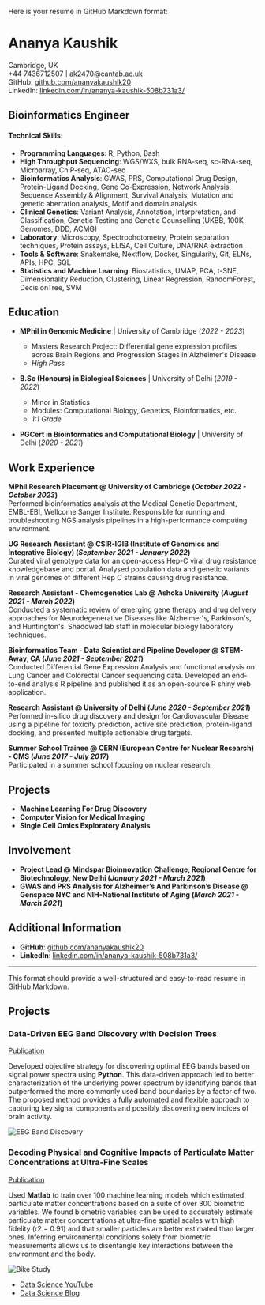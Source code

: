 Here is your resume in GitHub Markdown format:

# Ananya Kaushik

Cambridge, UK  
+44 7436712507 | [ak2470@cantab.ac.uk](mailto:ak2470@cantab.ac.uk)  
GitHub: [github.com/ananyakaushik20](http://github.com/ananyakaushik20)  
LinkedIn: [linkedin.com/in/ananya-kaushik-508b731a3/](http://linkedin.com/in/ananya-kaushik-508b731a3/)

## Bioinformatics Engineer

#### Technical Skills: 
- **Programming Languages**: R, Python, Bash
- **High Throughput Sequencing**: WGS/WXS, bulk RNA-seq, sc-RNA-seq, Microarray, ChIP-seq, ATAC-seq
- **Bioinformatics Analysis**: GWAS, PRS, Computational Drug Design, Protein-Ligand Docking, Gene Co-Expression, Network Analysis, Sequence Assembly & Alignment, Survival Analysis, Mutation and genetic aberration analysis, Motif and domain analysis
- **Clinical Genetics**: Variant Analysis, Annotation, Interpretation, and Classification, Genetic Testing and Genetic Counselling (UKBB, 100K Genomes, DDD, ACMG)
- **Laboratory**: Microscopy, Spectrophotometry, Protein separation techniques, Protein assays, ELISA, Cell Culture, DNA/RNA extraction
- **Tools & Software**: Snakemake, Nextflow, Docker, Singularity, Git, ELNs, APIs, HPC, SQL
- **Statistics and Machine Learning**: Biostatistics, UMAP, PCA, t-SNE, Dimensionality Reduction, Clustering, Linear Regression, RandomForest, DecisionTree, SVM

## Education
- **MPhil in Genomic Medicine** | University of Cambridge (_2022 - 2023_)
  - Masters Research Project: Differential gene expression profiles across Brain Regions and Progression Stages in Alzheimer's Disease
  - _High Pass_

- **B.Sc (Honours) in Biological Sciences** | University of Delhi (_2019 - 2022_)
  - Minor in Statistics
  - Modules: Computational Biology, Genetics, Bioinformatics, etc.
  - _1:1 Grade_

- **PGCert in Bioinformatics and Computational Biology** | University of Delhi (_2020 - 2021_)

## Work Experience

**MPhil Research Placement @ University of Cambridge (_October 2022 - October 2023_)**  
Performed bioinformatics analysis at the Medical Genetic Department, EMBL-EBI, Wellcome Sanger Institute. Responsible for running and troubleshooting NGS analysis pipelines in a high-performance computing environment.

**UG Research Assistant @ CSIR-IGIB (Institute of Genomics and Integrative Biology) (_September 2021 - January 2022_)**  
Curated viral genotype data for an open-access Hep-C viral drug resistance knowledgebase and portal. Analysed population data and genetic variants in viral genomes of different Hep C strains causing drug resistance.

**Research Assistant - Chemogenetics Lab @ Ashoka University (_August 2021 - March 2022_)**  
Conducted a systematic review of emerging gene therapy and drug delivery approaches for Neurodegenerative Diseases like Alzheimer's, Parkinson's, and Huntington's. Shadowed lab staff in molecular biology laboratory techniques.

**Bioinformatics Team - Data Scientist and Pipeline Developer @ STEM-Away, CA (_June 2021 - September 2021_)**  
Conducted Differential Gene Expression Analysis and functional analysis on Lung Cancer and Colorectal Cancer sequencing data. Developed an end-to-end analysis R pipeline and published it as an open-source R shiny web application.

**Research Assistant @ University of Delhi (_June 2020 - September 2021_)**  
Performed in-silico drug discovery and design for Cardiovascular Disease using a pipeline for toxicity prediction, active site prediction, protein-ligand docking, and presented multiple actionable drug targets.

**Summer School Trainee @ CERN (European Centre for Nuclear Research) - CMS (_June 2017 - July 2017_)**  
Participated in a summer school focusing on nuclear research.

## Projects

- **Machine Learning For Drug Discovery**
- **Computer Vision for Medical Imaging**
- **Single Cell Omics Exploratory Analysis**

## Involvement

- **Project Lead @ Mindspar Bioinnovation Challenge, Regional Centre for Biotechnology, New Delhi (_January 2021 - March 2021_)**
- **GWAS and PRS Analysis for Alzheimer’s And Parkinson’s Disease @ Genspace NYC and NIH-National Institute of Aging (_March 2021 - March 2021_)**

## Additional Information

- **GitHub**: [github.com/ananyakaushik20](http://github.com/ananyakaushik20)
- **LinkedIn**: [linkedin.com/in/ananya-kaushik-508b731a3/](http://linkedin.com/in/ananya-kaushik-508b731a3/)

---

This format should provide a well-structured and easy-to-read resume in GitHub Markdown.

## Projects
### Data-Driven EEG Band Discovery with Decision Trees
[Publication](https://www.mdpi.com/1424-8220/22/8/3048)

Developed objective strategy for discovering optimal EEG bands based on signal power spectra using **Python**. This data-driven approach led to better characterization of the underlying power spectrum by identifying bands that outperformed the more commonly used band boundaries by a factor of two. The proposed method provides a fully automated and flexible approach to capturing key signal components and possibly discovering new indices of brain activity.

![EEG Band Discovery](/assets/img/eeg_band_discovery.jpeg)

### Decoding Physical and Cognitive Impacts of Particulate Matter Concentrations at Ultra-Fine Scales
[Publication](https://www.mdpi.com/1424-8220/22/11/4240)

Used **Matlab** to train over 100 machine learning models which estimated particulate matter concentrations based on a suite of over 300 biometric variables. We found biometric variables can be used to accurately estimate particulate matter concentrations at ultra-fine spatial scales with high fidelity (r2 = 0.91) and that smaller particles are better estimated than larger ones. Inferring environmental conditions solely from biometric measurements allows us to disentangle key interactions between the environment and the body.

![Bike Study](/assets/img/bike_study.jpeg)

- [Data Science YouTube](https://www.youtube.com/channel/UCa9gErQ9AE5jT2DZLjXBIdA)
- [Data Science Blog](https://medium.com/@shawhin)
